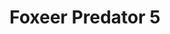 ---
color: orange
category: Cameras
group: Analog
visible: true
order: 3
title: Foxeer Predator 5
link: https://www.foxeer.com/search?keywords=Foxeer+Predator+5+Racing
img: /uploads/equipment/video/cameras-foxeer-predator-5.png
text: The Predator series is well-liked among racers for having a consistent image and low latency. That said though, it's still a good cam for non-racers as well
info: 
  - $36.9
  - 1000<TVL>
  - 155°<FOV>
  - 1/3"<Sensor Size>
  - Mini/Micro/Nano<Size>
  - 12/6.3/4.3g<Mini/Micro/Nano Weight>
---
